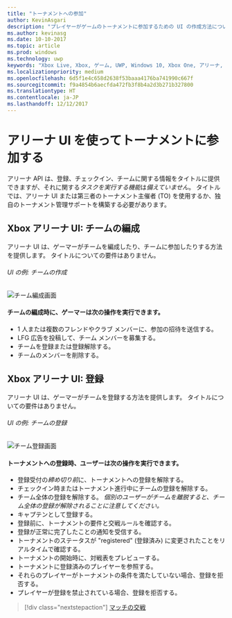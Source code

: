 ```yaml
---
title: "トーナメントへの参加"
author: KevinAsgari
description: "プレイヤーがゲームのトーナメントに参加するための UI の作成方法について説明します。"
ms.author: kevinasg
ms.date: 10-10-2017
ms.topic: article
ms.prod: windows
ms.technology: uwp
keywords: "Xbox Live, Xbox, ゲーム, UWP, Windows 10, Xbox One, アリーナ, トーナメント, UX"
ms.localizationpriority: medium
ms.openlocfilehash: 6d5f1e4c658d2638f53baaa4176ba741990c667f
ms.sourcegitcommit: f9a4854b6aecfda472fb3f8b4a2d3b271b327800
ms.translationtype: HT
ms.contentlocale: ja-JP
ms.lasthandoff: 12/12/2017
---
```

# <a name="join-a-tournament-by-using-the-arena-ui"></a>アリーナ UI を使ってトーナメントに参加する

アリーナ API は、登録、チェックイン、チームに関する情報をタイトルに提供できますが、それに関する*タスクを実行する機能*は*備えていません*。 タイトルでは、アリーナ UI または第三者のトーナメント主催者 (TO) を使用するか、独自のトーナメント管理サポートを構築する必要があります。

## <a name="xbox-arena-ui-team-formation"></a>Xbox アリーナ UI: チームの編成

アリーナ UI は、ゲーマーがチームを編成したり、チームに参加したりする方法を提供します。 タイトルについての要件はありません。

###### <a name="ui-example-create-a-team"></a>UI の例: チームの作成

![チーム編成画面](../../images/arena/arena-ux-create-team.png)

#### <a name="when-forming-a-team-a-gamer-can"></a>チームの編成時に、ゲーマーは次の操作を実行できます。

* 1 人または複数のフレンドやクラブ メンバーに、参加の招待を送信する。
* LFG 広告を投稿して、チーム メンバーを募集する。
* チームを登録または登録解除する。
* チームのメンバーを削除する。

## <a name="xbox-arena-ui-registration"></a>Xbox アリーナ UI: 登録

アリーナ UI は、ゲーマーがチームを登録する方法を提供します。 タイトルについての要件はありません。

###### <a name="ui-example-register-a-team"></a>UI の例: チームの登録

![チーム登録画面](../../images/arena/arena-ux-register-team.png)

#### <a name="when-registering-for-a-tournament-a-user-can"></a>トーナメントへの登録時、ユーザーは次の操作を実行できます。

* 登録受付の*締め切り前*に、トーナメントへの登録を解除する。
* チェックイン時またはトーナメント進行中にチームの登録を解除する。
* チーム全体の登録を解除する。 *個別のユーザーがチームを離脱すると、チーム全体の登録が解除されることに注意してください。*
* キャプテンとして登録する。
* 登録前に、トーナメントの要件と交戦ルールを確認する。
* 登録が正常に完了したことの通知を受信する。
* トーナメントのステータスが "registered" (登録済み) に変更されたことをリアルタイムで確認する。
* トーナメントの開始時に、対戦表をプレビューする。
* トーナメントに登録済みのプレイヤーを参照する。
* それらのプレイヤーがトーナメントの条件を満たしていない場合、登録を拒否する。
* プレイヤーが登録を禁止されている場合、登録を拒否する。

> [!div class="nextstepaction"]
> [マッチの交戦](arena-ux-match-engagement.md)
